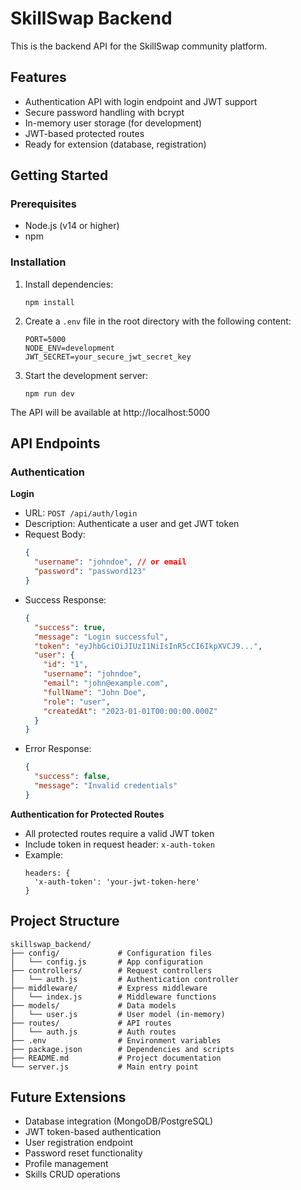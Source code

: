 # SkillSwap Backend

This is the backend API for the SkillSwap community platform.

## Features

- Authentication API with login endpoint and JWT support
- Secure password handling with bcrypt
- In-memory user storage (for development)
- JWT-based protected routes
- Ready for extension (database, registration)

## Getting Started

### Prerequisites

- Node.js (v14 or higher)
- npm

### Installation

1. Install dependencies:
   ```
   npm install
   ```

2. Create a `.env` file in the root directory with the following content:
   ```
   PORT=5000
   NODE_ENV=development
   JWT_SECRET=your_secure_jwt_secret_key
   ```

3. Start the development server:
   ```
   npm run dev
   ```

The API will be available at http://localhost:5000

## API Endpoints

### Authentication

**Login**
- URL: `POST /api/auth/login`
- Description: Authenticate a user and get JWT token
- Request Body:
  ```json
  {
    "username": "johndoe", // or email
    "password": "password123"
  }
  ```
- Success Response:
  ```json
  {
    "success": true,
    "message": "Login successful",
    "token": "eyJhbGciOiJIUzI1NiIsInR5cCI6IkpXVCJ9...",
    "user": {
      "id": "1",
      "username": "johndoe",
      "email": "john@example.com",
      "fullName": "John Doe",
      "role": "user",
      "createdAt": "2023-01-01T00:00:00.000Z"
    }
  }
  ```
- Error Response:
  ```json
  {
    "success": false,
    "message": "Invalid credentials"
  }
  ```

**Authentication for Protected Routes**
- All protected routes require a valid JWT token
- Include token in request header: `x-auth-token`
- Example:
  ```
  headers: {
    'x-auth-token': 'your-jwt-token-here'
  }
  ```

## Project Structure

```
skillswap_backend/
├── config/             # Configuration files
│   └── config.js       # App configuration
├── controllers/        # Request controllers
│   └── auth.js         # Authentication controller
├── middleware/         # Express middleware
│   └── index.js        # Middleware functions
├── models/             # Data models
│   └── user.js         # User model (in-memory)
├── routes/             # API routes
│   └── auth.js         # Auth routes
├── .env                # Environment variables
├── package.json        # Dependencies and scripts
├── README.md           # Project documentation
└── server.js           # Main entry point
```

## Future Extensions

- Database integration (MongoDB/PostgreSQL)
- JWT token-based authentication
- User registration endpoint
- Password reset functionality
- Profile management
- Skills CRUD operations

